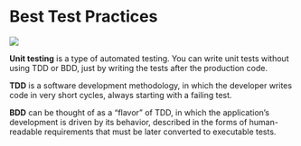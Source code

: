 # Best Test Practices
![](./image.png)

**Unit testing** is a type of automated testing. You can write unit tests without
using TDD or BDD, just by writing the tests after the production code.

**TDD** is a software development methodology, in which the developer writes
code in very short cycles, always starting with a failing test.

**BDD** can be thought of as a “flavor” of TDD, in which the application’s development is driven by its behavior, described in the forms of human-readable
requirements that must be later converted to executable tests.
